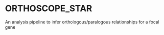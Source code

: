 # ORTHOSCOPE_STAR
 
An analysis pipeline to infer orthologous/paralogous relationships for a focal gene
